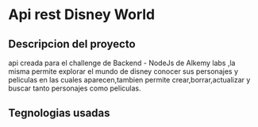  # Api rest Disney World 

 ## Descripcion del proyecto

 api creada para el challenge de Backend - NodeJs de Alkemy labs ,la misma permite explorar
 el mundo de disney conocer sus personajes y peliculas en las cuales aparecen,tambien permite
 crear,borrar,actualizar y buscar tanto personajes como peliculas.

 ## Tegnologias usadas

